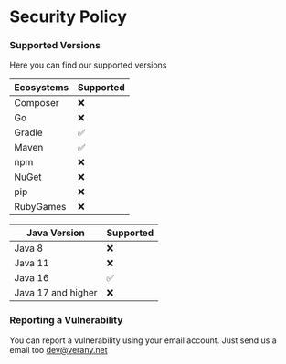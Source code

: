 # Security Policy

### Supported Versions
Here you can find our supported versions

| Ecosystems | Supported          |
|------------|--------------------|
| Composer   | :x:                |
| Go         | :x:                |
| Gradle     | :white_check_mark: |
| Maven      | :white_check_mark: |
| npm        | :x:                |
| NuGet      | :x:                |
| pip        | :x:                |
| RubyGames  | :x:                |

| Java Version       | Supported          |
|--------------------|--------------------|
| Java 8             | :x:                |
| Java 11            | :x:                |
| Java 16            | :white_check_mark: |
| Java 17 and higher | :x:                |

### Reporting a Vulnerability

You can report a vulnerability using your email account. Just send us a email too [dev@verany.net](mailto:support@verany.net)

